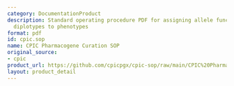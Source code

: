 ```yaml
---
category: DocumentationProduct
description: Standard operating procedure PDF for assigning allele function and translating
  diplotypes to phenotypes
format: pdf
id: cpic.sop
name: CPIC Pharmacogene Curation SOP
original_source:
- cpic
product_url: https://github.com/cpicpgx/cpic-sop/raw/main/CPIC%20Pharmacogene%20Curation%20SOP.pdf
layout: product_detail
---
```

